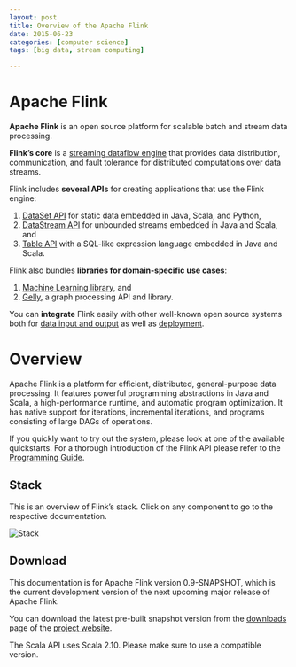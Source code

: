 ```yaml
---
layout: post
title: Overview of the Apache Flink 
date: 2015-06-23
categories: [computer science]
tags: [big data, stream computing]

---
```


# Apache Flink

**Apache Flink** is an open source platform for scalable batch and
stream data processing.

**Flink’s core** is a [streaming dataflow
engine](http://flink.apache.org/features.html#unified-stream-amp-batch-processing) that provides
data distribution, communication, and fault tolerance for distributed
computations over data streams.

Flink includes **several APIs** for creating applications that use the
Flink engine:

1.  [DataSet API](http://flink.apache.org/features.html#dataset-api) for static data embedded in
    Java, Scala, and Python,
2.  [DataStream API](http://flink.apache.org/features.html#datastream-api) for unbounded streams
    embedded in Java and Scala, and
3.  [Table API](http://flink.apache.org/features.html#table-api) with a SQL-like expression
    language embedded in Java and Scala.

Flink also bundles **libraries for domain-specific use cases**:

1.  [Machine Learning library](http://flink.apache.org/features.html#machine-learning-library),
    and
2.  [Gelly](http://flink.apache.org/features.html#graph-api-amp-library-gelly), a graph
    processing API and library.

You can **integrate** Flink easily with other well-known open source
systems both for [data input and
output](http://flink.apache.org/features.html#deployment-and-integration) as well as
[deployment](http://flink.apache.org/features.html#deployment-and-integration).

Overview
========

Apache Flink is a platform for efficient, distributed, general-purpose
data processing. It features powerful programming abstractions in Java
and Scala, a high-performance runtime, and automatic program
optimization. It has native support for iterations, incremental
iterations, and programs consisting of large DAGs of operations.

If you quickly want to try out the system, please look at one of the
available quickstarts. For a thorough introduction of the Flink API
please refer to the [Programming Guide](http://ci.apache.org/projects/flink/flink-docs-master/apis/programming_guide.html).

Stack
-----

This is an overview of Flink’s stack. Click on any component to go to
the respective documentation.

![Stack](http://sungsoo.github.com/images/overview-stack-0.9.png)

Download
--------

This documentation is for Apache Flink version 0.9-SNAPSHOT, which is
the current development version of the next upcoming major release of
Apache Flink.

You can download the latest pre-built snapshot version from the
[downloads](http://flink.apache.org/downloads.html#latest) page of the
[project website](http://flink.apache.org).

The Scala API uses Scala 2.10. Please make sure to use a compatible
version.
